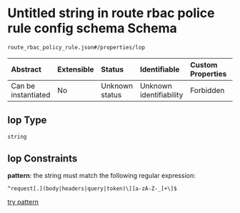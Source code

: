 # Untitled string in route rbac police rule config schema Schema

```txt
route_rbac_policy_rule.json#/properties/lop
```



| Abstract            | Extensible | Status         | Identifiable            | Custom Properties | Additional Properties | Access Restrictions | Defined In                                                                                    |
| :------------------ | :--------- | :------------- | :---------------------- | :---------------- | :-------------------- | :------------------ | :-------------------------------------------------------------------------------------------- |
| Can be instantiated | No         | Unknown status | Unknown identifiability | Forbidden         | Allowed               | none                | [route\_rbac\_policy\_rule.json\*](../out/route_rbac_policy_rule.json "open original schema") |

## lop Type

`string`

## lop Constraints

**pattern**: the string must match the following regular expression:&#x20;

```regexp
^request[.](body|headers|query|token)\[[a-zA-Z-_]+\]$
```

[try pattern](https://regexr.com/?expression=%5Erequest%5B.%5D\(body%7Cheaders%7Cquery%7Ctoken\)%5C%5B%5Ba-zA-Z-_%5D%2B%5C%5D%24 "try regular expression with regexr.com")
